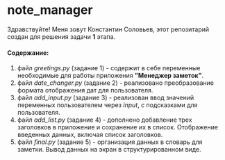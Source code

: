 # note_manager
Здравствуйте! Меня зовут Константин Соловьев, этот репозитарий создан для решения задачи **1** этапа.
#### Содержание:
1. файл *greetings.py* (задание 1) - содержит в себе переменные необходимые для работы приложения **"Менеджер заметок"**.
1. файл *date_changer.py* (задание 2) - реализовано преобразование формата отображения дат для пользователя.
1. файл *add_input.py* (задание 3) - реализован ввод значений переменных пользователем через *input*, с подсказками для пользователя.
1. файл *add_list.py* (задание 4) - дополнено добавление трех заголовков в приложение и сохранение их в список. Отображение введенных данных, включая список заголовков.
1. файл *final.py* (задание 5) - организация данных в словарь для заметки. Вывод данных на экран в структурированном виде.
